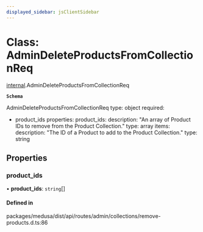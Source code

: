 ```yaml
---
displayed_sidebar: jsClientSidebar
---
```


# Class: AdminDeleteProductsFromCollectionReq

[internal](../modules/internal-3.md).AdminDeleteProductsFromCollectionReq

**`Schema`**

AdminDeleteProductsFromCollectionReq
type: object
required:
  - product_ids
properties:
  product_ids:
    description: "An array of Product IDs to remove from the Product Collection."
    type: array
    items:
      description: "The ID of a Product to add to the Product Collection."
      type: string

## Properties

### product\_ids

• **product\_ids**: `string`[]

#### Defined in

packages/medusa/dist/api/routes/admin/collections/remove-products.d.ts:86
